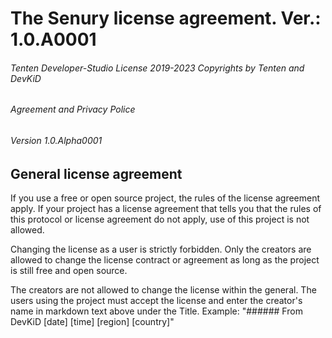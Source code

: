 # The Senury license agreement. Ver.: 1.0.A0001
###### Tenten Developer-Studio License 2019-2023 Copyrights by Tenten and DevKiD 
###### Agreement and Privacy Police
###### Version 1.0.Alpha0001

## General license agreement
If you use a free or open source project, the rules of the license agreement apply. If your project has a license agreement that tells you that the rules of this protocol or license agreement do not apply, use of this project is not allowed.

Changing the license as a user is strictly forbidden.  Only the creators are allowed to change the license contract or agreement as long as the project is still free and open source.

The creators are not allowed to change the license within the general.  The users using the project must accept the license and enter the creator's name in markdown text above under the Title.  Example: "###### From DevKiD [date] [time] [region] [country]"
